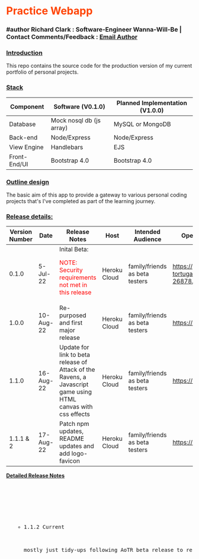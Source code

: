 <h1 style="color: rgb(255,69,0)">Practice Webapp</h1>
<h3>#author Richard Clark : Software-Engineer Wanna-Will-Be | Contact Comments/Feedback : <a href="mailto:richarddclark2@gmail.com">Email Author</a></h3>

<h3 style="text-decoration: underline">Introduction</h3>
<p>This repo contains the source code for the production version of my current portfolio of personal projects.</p>
<h3 style="text-decoration: underline">Stack</h3>

| Component    | Software (V0.1.0)        | Planned Implementation (V1.0.0) |
| ------------ | ------------------------ | ------------------------------- |
| Database     | Mock nosql db (js array) | MySQL or MongoDB                |
| Back-end     | Node/Express             | Node/Express                    |
| View Engine  | Handlebars               | EJS                             |
| Front-End/UI | Bootstrap 4.0            | Bootstrap 4.0                   |

<h3 style="text-decoration: underline">Outline design</h3>
<p>The basic aim of this app to provide a gateway to various personal coding projects that's I've completed as part of the learning journey.</p>

<h3 style="text-decoration: underline">Release details:</h3>

| Version Number | Date | Release Notes | Host | Intended Audience | Open Access URL 
| -------------- | -------- | ------------------------------------------------------------------------------------------ | ------------ | ------------------------------ | ------------ |
| 0.1.0          | 5-Jul-22 | Inital Beta: <p style="color: red">NOTE: Security requirements not met in this release</p> | Heroku Cloud | family/friends as beta testers | https://peaceful-dry-tortugas-26878.herokuapp.com/ |
| 1.0.0          | 10-Aug-22 | Re-purposed and first major release   | Heroku Cloud | family/friends as beta testers | https://nzwebapps.co.nz | 
| 1.1.0          | 16-Aug-22 | Update for link to beta release of Attack of the Ravens, a Javascript game using HTML canvas with css effects | Heroku Cloud | family/friends as beta testers | https://nzwebapps.co.nz | 
| 1.1.1 & 2      | 17-Aug-22 | Patch npm updates, README updates and add logo-favicon | Heroku Cloud | family/friends as beta testers | https://nzwebapps.co.nz | 

<p style="text-decoration: underline"><strong>Detailed Release Notes</strong></p>
<pre>
 <ol>
    <ul>
      <li>1.1.2 Current</li>
        <p>mostly just tidy-ups following AoTR beta release to reflect new and clarifed purpose for this app to be my main portfolio display and access gateway webapp</p>
    </ul>
</ol>
</pre>